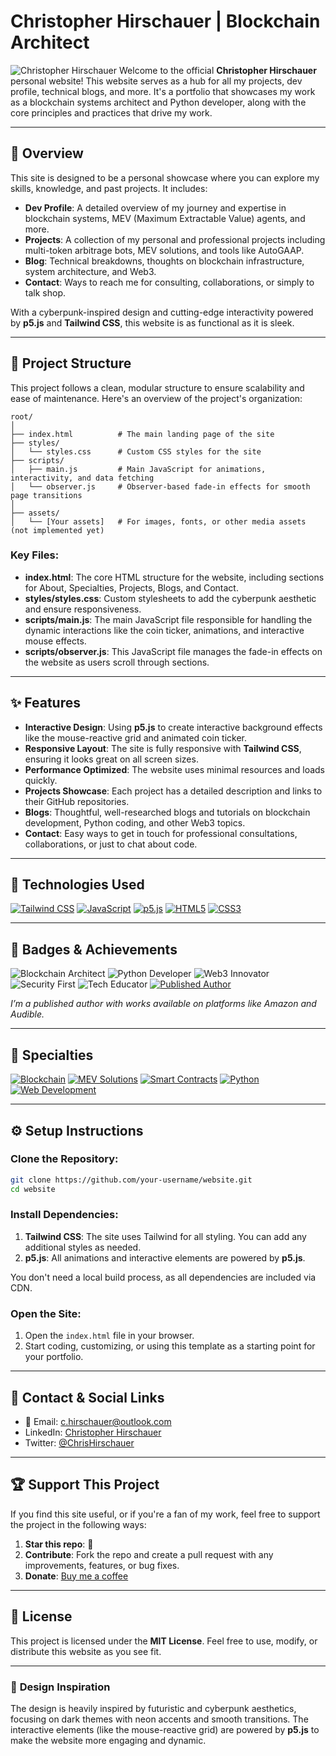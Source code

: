 # Christopher Hirschauer | Blockchain Architect

![Christopher Hirschauer](https://img.shields.io/badge/Christopher-Hirschauer-blue?style=flat-square\&logo=linkedin)
Welcome to the official **Christopher Hirschauer** personal website! This website serves as a hub for all my projects, dev profile, technical blogs, and more. It's a portfolio that showcases my work as a blockchain systems architect and Python developer, along with the core principles and practices that drive my work.

---

## 🚀 **Overview**

This site is designed to be a personal showcase where you can explore my skills, knowledge, and past projects. It includes:

* **Dev Profile**: A detailed overview of my journey and expertise in blockchain systems, MEV (Maximum Extractable Value) agents, and more.
* **Projects**: A collection of my personal and professional projects including multi-token arbitrage bots, MEV solutions, and tools like AutoGAAP.
* **Blog**: Technical breakdowns, thoughts on blockchain infrastructure, system architecture, and Web3.
* **Contact**: Ways to reach me for consulting, collaborations, or simply to talk shop.

With a cyberpunk-inspired design and cutting-edge interactivity powered by **p5.js** and **Tailwind CSS**, this website is as functional as it is sleek.

---

## 📂 **Project Structure**

This project follows a clean, modular structure to ensure scalability and ease of maintenance. Here's an overview of the project's organization:

```plaintext
root/
│
├── index.html          # The main landing page of the site
├── styles/
│   └── styles.css      # Custom CSS styles for the site
├── scripts/
│   ├── main.js         # Main JavaScript for animations, interactivity, and data fetching
│   └── observer.js     # Observer-based fade-in effects for smooth page transitions
│
├── assets/
│   └── [Your assets]   # For images, fonts, or other media assets (not implemented yet)
```

### **Key Files:**

* **index.html**: The core HTML structure for the website, including sections for About, Specialties, Projects, Blogs, and Contact.
* **styles/styles.css**: Custom stylesheets to add the cyberpunk aesthetic and ensure responsiveness.
* **scripts/main.js**: The main JavaScript file responsible for handling the dynamic interactions like the coin ticker, animations, and interactive mouse effects.
* **scripts/observer.js**: This JavaScript file manages the fade-in effects on the website as users scroll through sections.

---

## ✨ **Features**

* **Interactive Design**: Using **p5.js** to create interactive background effects like the mouse-reactive grid and animated coin ticker.
* **Responsive Layout**: The site is fully responsive with **Tailwind CSS**, ensuring it looks great on all screen sizes.
* **Performance Optimized**: The website uses minimal resources and loads quickly.
* **Projects Showcase**: Each project has a detailed description and links to their GitHub repositories.
* **Blogs**: Thoughtful, well-researched blogs and tutorials on blockchain development, Python coding, and other Web3 topics.
* **Contact**: Easy ways to get in touch for professional consultations, collaborations, or just to chat about code.

---

## 🔧 **Technologies Used**

[![Tailwind CSS](https://img.shields.io/badge/Tailwind%20CSS-06B6D4?style=flat-square\&logo=tailwind-css\&logoColor=white)](https://tailwindcss.com)
[![JavaScript](https://img.shields.io/badge/JavaScript-F7DF1E?style=flat-square\&logo=javascript\&logoColor=black)](https://developer.mozilla.org/en-US/docs/Web/JavaScript)
[![p5.js](https://img.shields.io/badge/p5.js-FF3366?style=flat-square\&logo=p5.js\&logoColor=white)](https://p5js.org/)
[![HTML5](https://img.shields.io/badge/HTML5-E34F26?style=flat-square\&logo=html5\&logoColor=white)](https://developer.mozilla.org/en-US/docs/Web/HTML)
[![CSS3](https://img.shields.io/badge/CSS3-1572B6?style=flat-square\&logo=css3\&logoColor=white)](https://developer.mozilla.org/en-US/docs/Web/CSS)

---

## 📜 **Badges & Achievements**

![Blockchain Architect](https://img.shields.io/badge/Blockchain%20Architect-%E2%9C%94-blue?style=flat-square\&logo=ethereum)
![Python Developer](https://img.shields.io/badge/Python%20Developer-3A0A45?style=flat-square\&logo=python)
![Web3 Innovator](https://img.shields.io/badge/Web3%20Innovator-F0DB4F?style=flat-square\&logo=ethereum)
![Security First](https://img.shields.io/badge/Security%20First-F5A623?style=flat-square\&logo=lock)
![Tech Educator](https://img.shields.io/badge/Tech%20Educator-007ACC?style=flat-square\&logo=github)
[![Published Author](https://img.shields.io/badge/Published%20Author-Amazon%20Audible-blue?logo=amazon&logoColor=white)](https://www.amazon.com/author/christopherhirschauer) 

*I’m a published author with works available on platforms like Amazon and Audible.*

---

## 🧩 **Specialties**

[![Blockchain](https://img.shields.io/badge/Blockchain-Expert-1A1A1A?style=flat-square\&logo=ethereum)](https://ethereum.org/en/)
[![MEV Solutions](https://img.shields.io/badge/MEV%20Solutions-Expert-1A1A1A?style=flat-square\&logo=ethereum)](https://ethereum.org/en/eth2/)
[![Smart Contracts](https://img.shields.io/badge/Smart%20Contracts-Expert-1A1A1A?style=flat-square\&logo=solidity)](https://soliditylang.org/)
[![Python](https://img.shields.io/badge/Python-3A0A45?style=flat-square\&logo=python)](https://www.python.org/)
[![Web Development](https://img.shields.io/badge/Web%20Development-%F0%9F%92%BB-blue?style=flat-square\&logo=html5)](https://developer.mozilla.org/en-US/docs/Web/HTML)

---

## ⚙️ **Setup Instructions**

### Clone the Repository:

```bash
git clone https://github.com/your-username/website.git
cd website
```

### Install Dependencies:

1. **Tailwind CSS**: The site uses Tailwind for all styling. You can add any additional styles as needed.
2. **p5.js**: All animations and interactive elements are powered by **p5.js**.

You don't need a local build process, as all dependencies are included via CDN.

### Open the Site:

1. Open the `index.html` file in your browser.
2. Start coding, customizing, or using this template as a starting point for your portfolio.

---

## 📣 **Contact & Social Links**

* 📧 Email: [c.hirschauer@outlook.com](mailto:c.hirschauer@outlook.com)
* LinkedIn: [Christopher Hirschauer](https://www.linkedin.com/in/christopher-hirschauer)
* Twitter: [@ChrisHirschauer](https://twitter.com/ChrisHirschauer)

---

## 🏆 **Support This Project**

If you find this site useful, or if you're a fan of my work, feel free to support the project in the following ways:

1. **Star this repo**: 🌟
2. **Contribute**: Fork the repo and create a pull request with any improvements, features, or bug fixes.
3. **Donate**: [Buy me a coffee](https://www.buymeacoffee.com/chirschauer)

---

## 📝 **License**

This project is licensed under the **MIT License**. Feel free to use, modify, or distribute this website as you see fit.

---

### 🎨 **Design Inspiration**

The design is heavily inspired by futuristic and cyberpunk aesthetics, focusing on dark themes with neon accents and smooth transitions. The interactive elements (like the mouse-reactive grid) are powered by **p5.js** to make the website more engaging and dynamic.
